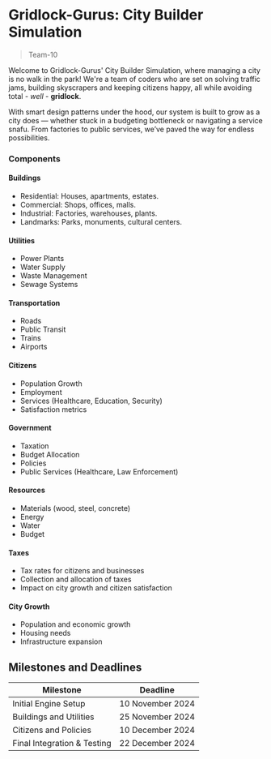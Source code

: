 # Gridlock-Gurus: City Builder Simulation

> Team-10

Welcome to Gridlock-Gurus' City Builder Simulation, where managing a city is no walk in the park! We're a team of coders who are set on solving traffic jams, building skyscrapers and keeping citizens happy, all while avoiding total - *well* - **gridlock**.

With smart design patterns under the hood, our system is built to grow as a city does — whether stuck in a budgeting bottleneck or navigating a service snafu. From factories to public services, we’ve paved the way for endless possibilities.

### Components

#### Buildings
- Residential: Houses, apartments, estates.
- Commercial: Shops, offices, malls.
- Industrial: Factories, warehouses, plants.
- Landmarks: Parks, monuments, cultural centers.

#### Utilities
- Power Plants
- Water Supply
- Waste Management
- Sewage Systems

#### Transportation
- Roads
- Public Transit
- Trains
- Airports

#### Citizens
- Population Growth
- Employment
- Services (Healthcare, Education, Security)
- Satisfaction metrics

#### Government
- Taxation
- Budget Allocation
- Policies
- Public Services (Healthcare, Law Enforcement)

#### Resources
- Materials (wood, steel, concrete)
- Energy
- Water
- Budget

#### Taxes
- Tax rates for citizens and businesses
- Collection and allocation of taxes
- Impact on city growth and citizen satisfaction

#### City Growth
- Population and economic growth
- Housing needs
- Infrastructure expansion


## Milestones and Deadlines

| Milestone                | Deadline         |
|--------------------------|------------------|
| Initial Engine Setup      | 10 November 2024 |
| Buildings and Utilities   | 25 November 2024 |
| Citizens and Policies     | 10 December 2024 |
| Final Integration & Testing | 22 December 2024 |
